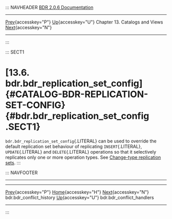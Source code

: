 ::: NAVHEADER
  [BDR 2.0.6 Documentation](index.md)                                                                                                                             
  ------------------------------------------------------------------------------------- ------------------------------------------ -------------------------------- ---------------------------------------------------------------------------------------
  [Prev](catalog-bdr-conflict-history.md "bdr.bdr_conflict_history"){accesskey="P"}   [Up](catalogs-views.md){accesskey="U"}    Chapter 13. Catalogs and Views    [Next](catalog-bdr-conflict-handlers.md "bdr.bdr_conflict_handlers"){accesskey="N"}

------------------------------------------------------------------------
:::

::: SECT1
# [13.6. bdr.bdr_replication_set_config]{#CATALOG-BDR-REPLICATION-SET-CONFIG} {#bdr.bdr_replication_set_config .SECT1}

`bdr.bdr_replication_set_config`{.LITERAL} can be used to override the
default replication set behaviour of replicating `INSERT`{.LITERAL},
`UPDATE`{.LITERAL} and `DELETE`{.LITERAL} operations so that it
selectively replicates only one or more operation types. See
[Change-type replication sets](replication-sets-changetype.md).
:::

::: NAVFOOTER

------------------------------------------------------------------------

  ---------------------------------------------------------- ------------------------------------------ -----------------------------------------------------------
  [Prev](catalog-bdr-conflict-history.md){accesskey="P"}       [Home](index.md){accesskey="H"}        [Next](catalog-bdr-conflict-handlers.md){accesskey="N"}
  bdr.bdr_conflict_history                                    [Up](catalogs-views.md){accesskey="U"}                                    bdr.bdr_conflict_handlers
  ---------------------------------------------------------- ------------------------------------------ -----------------------------------------------------------
:::
